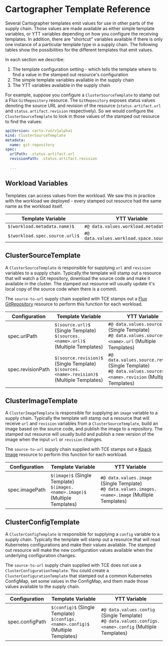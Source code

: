 # Cartographer Template Reference

Several Cartographer templates emit values for use in other parts of the supply chain. Those values
are made available as either simple template variables, or YTT variables depending on how you configure
the receiving templates. In addition, there are "shortcut" variables available if there is only one instance
of a particular template type in a supply chain. The following tables show the possibilities for
the different templates that emit values.

In each section we describe:

1. The template configuration setting - which tells the template where to find a value in the stamped out resource's configuration
1. The simple template variables available in the supply chain
1. The YTT variables available in the supply chain

For example, suppose you configure a `ClusterSourceTemplate` to stamp out a Flux `GitRepository` resource. The `GitRepository`
exposes status values denoting the source URL and revision of the resource (`status.artifact.url` and `status.artifact.revision`
respectively). So we would configure the `ClusterSourceTemplate` to look in those values of the stamped out resource to find
the values:

```yaml
apiVersion: carto.run/v1alpha1
kind: ClusterSourceTemplate
metadata:
  name: git-repository
spec:
  urlPath: .status.artifact.url
  revisionPath: .status.artifact.revision

  ...
```

## Workload Variables
Templates can access values from the workload. We saw this in practice with the workload we deployed - every stamped out
resource had the same name as the workload itself.

| Template Variable              | YTT  Variable                              |
|--------------------------------|--------------------------------------------|
| `$(workload.metadata.name)$`   | `#@ data.values.workload.metadata.name`    |
| `$(workload.spec.source.url)$` | `#@ data.values.workload.space.source.url` |

## ClusterSourceTemplate

A `ClusterSourceTemplate` is responsible for supplying `url` and `revision` variables to a supply chain. Typically the template
will stamp out a resource that will watch a Git repository, download the source code and make it available in the cluster.
The stamped out resource will usually update it's local copy of the source code when there is a commit.

The `source-to-url` supply chain supplied with TCE stamps out a
[Flux GitRepository](https://fluxcd.io/docs/components/source/gitrepositories/) resource to perform this function for each workload.

| Configuration | Template Variable                                                                                | YTT Variable                                                                                                           |
|---------------|--------------------------------------------------------------------------------------------------|------------------------------------------------------------------------------------------------------------------------|
| spec.urlPath  | `$(source.url)$` (Single Template) <br/> `$(sources.<name>.url)$` (Multiple Templates)           | `#@ data.values.source.url` (Single Template) <br/> `#@ data.values.sources.<name>.url` (Multiple Templates)           |
| spec.revisionPath | `$(source.revision)$` (Single Template) <br/> `$(sources.<name>.revision)$` (Multiple Templates) | `#@ data.values.source.revision` (Single Template) <br/> `#@ data.values.sources.<name>.revision` (Multiple Templates) |

## ClusterImageTemplate

A `ClusterImageTemplate` is responsible for supplying an `image` variable to a supply chain. Typically the template will stamp
out a resource that will receive `url` and `revision` variables from a `ClusterSourceTemplate`, build an image based on the
source code, and publish the image to a repository. The stamped out resource will usually build and publish a new version of the
image when the input `url` or `revision` changes.

The `source-to-url` supply chain supplied with TCE stamps out a
[Kpack Image](https://github.com/pivotal/kpack/blob/main/docs/image.md) resource to perform this function for each workload.

| Configuration  | Template Variable                                                                  | YTT Variable                                                                                             |
|----------------|------------------------------------------------------------------------------------|----------------------------------------------------------------------------------------------------------|
| spec.imagePath | `$(image)$` (Single Template) <br/> `$(images.<name>.image)$` (Multiple Templates) | `#@ data.values.image` (Single Template) <br/> `#@ data.values.images.<name>.image` (Multiple Templates) |

## ClusterConfigTemplate

A `ClusterConfigTemplate` is responsible for supplying a `config` variable to a supply chain. Typically the template will
stamp out a resource that will read Kubernetes configurations and make their values available. The stamped out resource
will make the new configuration values available when the underlying configuration changes.

The `source-to-url` supply chain supplied with TCE does not use a `ClusterConfigurationTemplate`. You could create a
`ClusterConfigurationTemplate` that stamped out a common Kubernetes ConfigMap, set some values in the ConfigMap, and them
made those values available to the supply chain.

| Configuration   | Template Variable                                                                     | YTT Variable                                                                                                |
|-----------------|---------------------------------------------------------------------------------------|-------------------------------------------------------------------------------------------------------------|
| spec.configPath | `$(config)$` (Single Template) <br/> `$(configs.<name>.config)$` (Multiple Templates) | `#@ data.values.config` (Single Template) <br/> `#@ data.values.configs.<name>.config` (Multiple Templates) |
